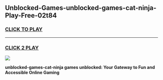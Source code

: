 
## Unblocked-Games-unblocked-games-cat-ninja-Play-Free-02t84
<h3>
<a href="https://premium76.site?title=unblocked-games-cat-ninja&ref=19M">CLICK TO PLAY</a></h3>
<hr>

<h3>
<a href="https://premium76.site?title=unblocked-games-cat-ninja&ref=19M">CLICK 2 PLAY</a>
  
</h3>

<a href="https://premium76.site?title=unblocked-games-cat-ninja&ref=19M"><img src="https://clearcache.store/games.png"></a>


**unblocked-games-cat-ninja games unblocked: Your Gateway to Fun and Accessible Online Gaming**
